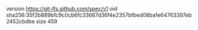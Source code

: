 version https://git-lfs.github.com/spec/v1
oid sha256:35f2b889bfc9c0cb6fc33667d36f4e2357bfbed08ba1e64763397eb2452cbdbe
size 459
